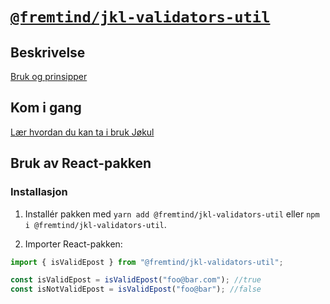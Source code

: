 # [`@fremtind/jkl-validators-util`](https://jokul.fremtind.no/komponenter/validators)

## Beskrivelse

[Bruk og prinsipper](https://jokul.fremtind.no/profil/skjemadesign)

## Kom i gang

[Lær hvordan du kan ta i bruk Jøkul](https://jokul.fremtind.no/endre/utvikling)

## Bruk av React-pakken

### Installasjon

1. Installér pakken med `yarn add @fremtind/jkl-validators-util` eller `npm i @fremtind/jkl-validators-util`.

2. Importer React-pakken:

```js
import { isValidEpost } from "@fremtind/jkl-validators-util";

const isValidEpost = isValidEpost("foo@bar.com"); //true
const isNotValidEpost = isValidEpost("foo@bar"); //false
```
